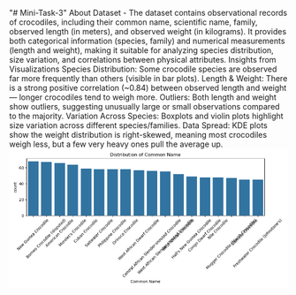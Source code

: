 "# Mini-Task-3"
About Dataset - The dataset contains observational records of crocodiles, including their common name, scientific name, family, observed length (in meters), and observed weight (in kilograms). It provides both categorical information (species, family) and numerical measurements (length and weight), making it suitable for analyzing species distribution, size variation, and correlations between physical attributes.
Insights from Visualizations
Species Distribution: Some crocodile species are observed far more frequently than others (visible in bar plots).
Length & Weight: There is a strong positive correlation (~0.84) between observed length and weight — longer crocodiles tend to weigh more.
Outliers: Both length and weight show outliers, suggesting unusually large or small observations compared to the majority.
Variation Across Species: Boxplots and violin plots highlight size variation across different species/families.
Data Spread: KDE plots show the weight distribution is right-skewed, meaning most crocodiles weigh less, but a few very heavy ones pull the average up.
![alt text](<Visual_Output/bar_Common Name copy.png>)